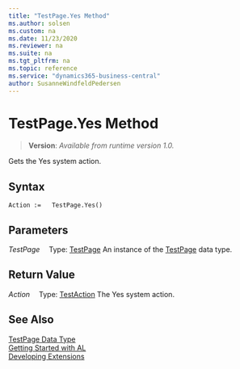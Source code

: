 ```yaml
---
title: "TestPage.Yes Method"
ms.author: solsen
ms.custom: na
ms.date: 11/23/2020
ms.reviewer: na
ms.suite: na
ms.tgt_pltfrm: na
ms.topic: reference
ms.service: "dynamics365-business-central"
author: SusanneWindfeldPedersen
---
```

[//]: # (START>DO_NOT_EDIT)
[//]: # (IMPORTANT:Do not edit any of the content between here and the END>DO_NOT_EDIT.)
[//]: # (Any modifications should be made in the .xml files in the ModernDev repo.)
# TestPage.Yes Method
> **Version**: _Available from runtime version 1.0._

Gets the Yes system action.


## Syntax
```
Action :=   TestPage.Yes()
```

## Parameters
*TestPage*
&emsp;Type: [TestPage](testpage-data-type.md)
An instance of the [TestPage](testpage-data-type.md) data type.

## Return Value
*Action*
&emsp;Type: [TestAction](../testaction/testaction-data-type.md)
The Yes system action.


[//]: # (IMPORTANT: END>DO_NOT_EDIT)
## See Also
[TestPage Data Type](testpage-data-type.md)  
[Getting Started with AL](../../devenv-get-started.md)  
[Developing Extensions](../../devenv-dev-overview.md)